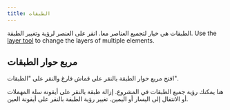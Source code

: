 ```yaml
---
title: الطبقات
---
```


الطبقات هي خيار لتجميع العناصر معا. انقر على العنصر لرؤية وتغيير الطبقة. Use the [layer tool](../tools/layer) to change the layers of multiple elements.

## مربع حوار الطبقات

افتح مربع حوار الطبقة بالنقر على قماش فارغ والنقر على "الطبقات".

هنا يمكنك رؤية جميع الطبقات في المشروع.
إزالة طبقة بالنقر على أيقونة سلة المهملات أو الانتقال إلى اليسار أو اليمين.
تغيير رؤية الطبقة بالنقر على أيقونة العين.
